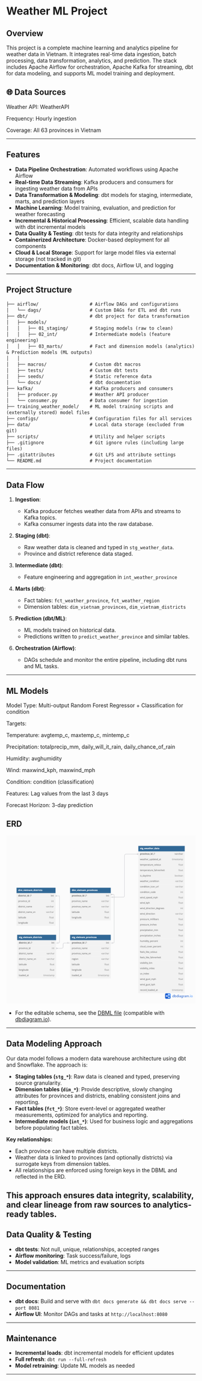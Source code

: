 # Weather ML Project

## Overview
This project is a complete machine learning and analytics pipeline for weather data in Vietnam. It integrates real-time data ingestion, batch processing, data transformation, analytics, and prediction. The stack includes Apache Airflow for orchestration, Apache Kafka for streaming, dbt for data modeling, and supports ML model training and deployment.

## 🌐 Data Sources

Weather API: WeatherAPI

Frequency: Hourly ingestion

Coverage: All 63 provinces in Vietnam

---

## Features

- **Data Pipeline Orchestration**: Automated workflows using Apache Airflow
- **Real-time Data Streaming**: Kafka producers and consumers for ingesting weather data from APIs
- **Data Transformation & Modeling**: dbt models for staging, intermediate, marts, and prediction layers
- **Machine Learning**: Model training, evaluation, and prediction for weather forecasting
- **Incremental & Historical Processing**: Efficient, scalable data handling with dbt incremental models
- **Data Quality & Testing**: dbt tests for data integrity and relationships
- **Containerized Architecture**: Docker-based deployment for all components
- **Cloud & Local Storage**: Support for large model files via external storage (not tracked in git)
- **Documentation & Monitoring**: dbt docs, Airflow UI, and logging

---

## Project Structure

```
├── airflow/                   # Airflow DAGs and configurations
│   └── dags/                  # Custom DAGs for ETL and dbt runs
├── dbt/                       # dbt project for data transformation
│   ├── models/
│   │   ├── 01_staging/        # Staging models (raw to clean)
│   │   ├── 02_int/            # Intermediate models (feature engineering)
│   │   ├── 03_marts/          # Fact and dimension models (analytics) & Prediction models (ML outputs)
│   │
│   ├── macros/                # Custom dbt macros
│   ├── tests/                 # Custom dbt tests
│   ├── seeds/                 # Static reference data
│   └── docs/                  # dbt documentation
├── kafka/                     # Kafka producers and consumers
│   ├── producer.py            # Weather API producer
│   └── consumer.py            # Data consumer for ingestion
├── training_weather_model/    # ML model training scripts and (externally stored) model files
├── configs/                   # Configuration files for all services
├── data/                      # Local data storage (excluded from git)
├── scripts/                   # Utility and helper scripts
├── .gitignore                 # Git ignore rules (including large files)
├── .gitattributes             # Git LFS and attribute settings
└── README.md                  # Project documentation
```

---

## Data Flow

1. **Ingestion**:
   - Kafka producer fetches weather data from APIs and streams to Kafka topics.
   - Kafka consumer ingests data into the raw database.

2. **Staging (dbt)**:
   - Raw weather data is cleaned and typed in `stg_weather_data`.
   - Province and district reference data staged.

3. **Intermediate (dbt)**:
   - Feature engineering and aggregation in `int_weather_province`

4. **Marts (dbt)**:
   - Fact tables: `fct_weather_province`, `fct_weather_region`
   - Dimension tables: `dim_vietnam_provinces`, `dim_vietnam_districts`

5. **Prediction (dbt/ML)**:
   - ML models trained on historical data.
   - Predictions written to `predict_weather_province` and similar tables.

6. **Orchestration (Airflow)**:
   - DAGs schedule and monitor the entire pipeline, including dbt runs and ML tasks.

---


## ML Models

Model Type: Multi-output Random Forest Regressor + Classification for condition

Targets:

Temperature: avgtemp_c, maxtemp_c, mintemp_c

Precipitation: totalprecip_mm, daily_will_it_rain, daily_chance_of_rain

Humidity: avghumidity

Wind: maxwind_kph, maxwind_mph

Condition: condition (classification)

Features: Lag values from the last 3 days

Forecast Horizon: 3-day prediction

## ERD

![ERD](docs/diagram.png)

- For the editable schema, see the [DBML file](docs/erd.dbml) (compatible with [dbdiagram.io](https://dbdiagram.io)).

---

## Data Modeling Approach

Our data model follows a modern data warehouse architecture using dbt and Snowflake. The approach is:

- **Staging tables (`stg_*`)**: Raw data is cleaned and typed, preserving source granularity.
- **Dimension tables (`dim_*`)**: Provide descriptive, slowly changing attributes for provinces and districts, enabling consistent joins and reporting.
- **Fact tables (`fct_*`)**: Store event-level or aggregated weather measurements, optimized for analytics and reporting.
- **Intermediate models (`int_*`)**: Used for business logic and aggregations before populating fact tables.

**Key relationships:**
- Each province can have multiple districts.
- Weather data is linked to provinces (and optionally districts) via surrogate keys from dimension tables.
- All relationships are enforced using foreign keys in the DBML and reflected in the ERD.

This approach ensures data integrity, scalability, and clear lineage from raw sources to analytics-ready tables.
---

## Data Quality & Testing

- **dbt tests**: Not null, unique, relationships, accepted ranges
- **Airflow monitoring**: Task success/failure, logs
- **Model validation**: ML metrics and evaluation scripts

---

## Documentation

- **dbt docs**:
  Build and serve with
  `dbt docs generate && dbt docs serve --port 8081`
- **Airflow UI**:
  Monitor DAGs and tasks at `http://localhost:8080`

---

## Maintenance

- **Incremental loads**: dbt incremental models for efficient updates
- **Full refresh**:
  `dbt run --full-refresh`
- **Model retraining**: Update ML models as needed

---
